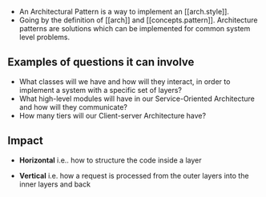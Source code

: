 
- An Architectural Pattern is a way to implement an [[arch.style]].
- Going by the definition of [[arch]] and [[concepts.pattern]]. Architecture patterns are solutions which can be implemented for common system level problems.

## Examples of questions it can involve

- What classes will we have and how will they interact, in order to implement a system with a specific set of layers?
- What high-level modules will have in our Service-Oriented Architecture and how will they communicate?
- How many tiers will our Client-server Architecture have?

## Impact

- **Horizontal**
    i.e.. how to structure the code inside a layer

- **Vertical**
    i.e. how a request is processed from the outer layers into the inner layers and back
